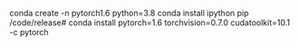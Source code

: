 conda create -n pytorch1.6 python=3.8
conda install ipython pip
/code/release# conda install pytorch=1.6 torchvision=0.7.0 cudatoolkit=10.1 -c pytorch